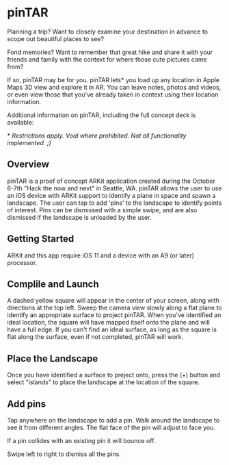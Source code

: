 # pinTAR

Planning a trip? Want to closely examine your destination in advance to scope out beautiful places to see?

Fond memories? Want to remember that great hike and share it with your friends and family with the context for where those cute pictures came from?

If so, pinTAR may be for you.  pinTAR lets\* you load up any location in Apple Maps 3D view and explore it in AR.  You can leave notes, photos and videos, or even view those that you've already taken in context using their location information.

Additional information on pinTAR, including the full concept deck is available: 

\* *Restrictions apply. Void where prohibited. Not all functionality implemented. ;)*

## Overview

pinTAR is a proof of concept ARKit application created during the October 6-7th "Hack the now and next" in Seattle, WA.  pinTAR allows the user to use an iOS device with ARKit support to identify a plane in space and spawn a landscape.  The user can tap to add 'pins' to the landscape to identify points of interest.  Pins can be dismissed with a simple swipe, and are also dismissed if the landscape is unloaded by the user.

## Getting Started

ARKit and this app require iOS 11 and a device with an A9 (or later) processor.

## Complile and Launch

A dashed yellow square will appear in the center of your screen, along with directions at the top left.  Sweep the camera view slowly along a flat plane to identify an appropriate surface to project pinTAR.  When you've identified an ideal location, the square will have mapped itself onto the plane and will have a full edge.  If you can't find an ideal surface, as long as the square is flat along the surface, even if not completed, pinTAR will work.

## Place the Landscape

Once you have identified a surface to preject onto, press the (+) button and select "islands" to place the landscape at the location of the square.

## Add pins

Tap anywhere on the landscape to add a pin.  Walk around the landscape to see it from different angles.  The flat face of the pin will adjust to face you.

If a pin collides with an existing pin it will bounce off.

Swipe left to right to dismiss all the pins.
